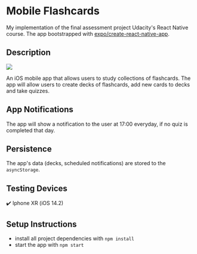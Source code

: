 # Mobile Flashcards

My implementation of the final assessment project Udacity's React Native course. The app bootstrapped with [expo/create-react-native-app](https://github.com/expo/create-react-native-app).

## Description

<img src="https://img.shields.io/badge/react_native%20-%2320232a.svg?&style=for-the-badge&logo=react&logoColor=%2361DAFB"/>

An iOS mobile app that allows users to study collections of flashcards. The app will allow users to create decks of flashcards, add new cards to decks and take quizzes.

## App Notifications

The app will show a notification to the user at 17:00 everyday, if no quiz is completed that day.

## Persistence

The app's data (decks, scheduled notifications) are stored to the `asyncStorage`.

## Testing Devices

:heavy_check_mark: Iphone XR (iOS 14.2)

## Setup Instructions

- install all project dependencies with `npm install`
- start the app with `npm start`
